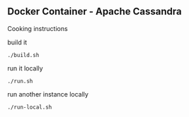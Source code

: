 Docker Container - Apache Cassandra
-----------------------------------
Cooking instructions

build it
```
./build.sh
```

run it locally
```
./run.sh
```

run another instance locally
```
./run-local.sh
```




